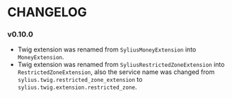 CHANGELOG
=========

### v0.10.0

* Twig extension was renamed from `SyliusMoneyExtension` into `MoneyExtension`.
* Twig extension was renamed from `SyliusRestrictedZoneExtension` into `RestrictedZoneExtension`,
  also the service name was changed from `sylius.twig.restricted_zone_extension`
  to `sylius.twig.extension.restricted_zone`.
